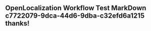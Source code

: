 <properties
ms.topic="hero-topic"
ms.test1="hero-topic"
ms.test2="test"/>


## OpenLocalization Workflow Test MarkDown c7722079-9dca-44d6-9dba-c32efd6a1215 thanks!



<!--HONumber=Oct16_HO2-->


